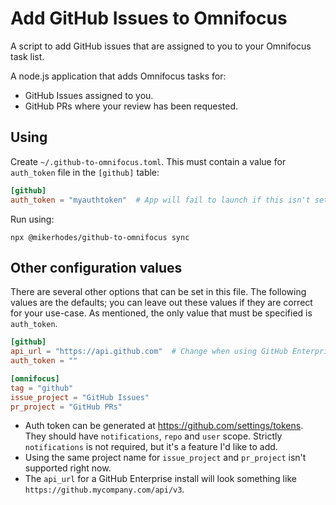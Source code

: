 # Add GitHub Issues to Omnifocus

A script to add GitHub issues that are assigned to you to your
Omnifocus task list.

A node.js application that adds Omnifocus tasks for:

- GitHub Issues assigned to you.
- GitHub PRs where your review has been requested.

## Using

Create `~/.github-to-omnifocus.toml`. This must contain a value for `auth_token`
file in the `[github]` table:

```toml
[github]
auth_token = "myauthtoken"  # App will fail to launch if this isn't set
```

Run using:

```
npx @mikerhodes/github-to-omnifocus sync
```

## Other configuration values

There are several other options that can be set in this file. The following
values are the defaults; you can leave out these values if they are correct for
your use-case. As mentioned, the only value that must be specified is
`auth_token`.

```toml
[github]
api_url = "https://api.github.com"  # Change when using GitHub Enterprise
auth_token = ""

[omnifocus]
tag = "github"
issue_project = "GitHub Issues"
pr_project = "GitHub PRs"
```

- Auth token can be generated at https://github.com/settings/tokens. They should
    have `notifications`, `repo` and `user` scope. Strictly `notifications` is
    not required, but it's a feature I'd like to add.
- Using the same project name for `issue_project` and `pr_project` isn't
    supported right now.
- The `api_url` for a GitHub Enterprise install will look something like
    `https://github.mycompany.com/api/v3`.
